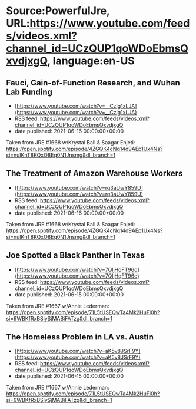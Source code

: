 # Source:PowerfulJre, URL:https://www.youtube.com/feeds/videos.xml?channel_id=UCzQUP1qoWDoEbmsQxvdjxgQ, language:en-US

## Fauci, Gain-of-Function Research, and Wuhan Lab Funding
 - [https://www.youtube.com/watch?v=__Czlg1xLJA](https://www.youtube.com/watch?v=__Czlg1xLJA)
 - RSS feed: https://www.youtube.com/feeds/videos.xml?channel_id=UCzQUP1qoWDoEbmsQxvdjxgQ
 - date published: 2021-06-16 00:00:00+00:00

Taken from JRE #1668 w/Krystal Ball & Saagar Enjeti:
https://open.spotify.com/episode/4ZGQK4cNq14d9AEp1Ux4Ns?si=nulKnT8KQxO8Eq0N1Jnsmg&dl_branch=1

## The Treatment of Amazon Warehouse Workers
 - [https://www.youtube.com/watch?v=rq3aUwY859U](https://www.youtube.com/watch?v=rq3aUwY859U)
 - RSS feed: https://www.youtube.com/feeds/videos.xml?channel_id=UCzQUP1qoWDoEbmsQxvdjxgQ
 - date published: 2021-06-16 00:00:00+00:00

Taken from JRE #1668 w/Krystal Ball & Saagar Enjeti:
https://open.spotify.com/episode/4ZGQK4cNq14d9AEp1Ux4Ns?si=nulKnT8KQxO8Eq0N1Jnsmg&dl_branch=1

## Joe Spotted a Black Panther in Texas
 - [https://www.youtube.com/watch?v=7QljHqFT96o](https://www.youtube.com/watch?v=7QljHqFT96o)
 - RSS feed: https://www.youtube.com/feeds/videos.xml?channel_id=UCzQUP1qoWDoEbmsQxvdjxgQ
 - date published: 2021-06-15 00:00:00+00:00

Taken from JRE #1667 w/Annie Lederman:
https://open.spotify.com/episode/71L5tUSEQwTa4Mk2HuFl0h?si=9WBKfRxBSiySjMABiFATzg&dl_branch=1

## The Homeless Problem in LA vs. Austin
 - [https://www.youtube.com/watch?v=aK5v8JSrF9Y](https://www.youtube.com/watch?v=aK5v8JSrF9Y)
 - RSS feed: https://www.youtube.com/feeds/videos.xml?channel_id=UCzQUP1qoWDoEbmsQxvdjxgQ
 - date published: 2021-06-15 00:00:00+00:00

Taken from JRE #1667 w/Annie Lederman:
https://open.spotify.com/episode/71L5tUSEQwTa4Mk2HuFl0h?si=9WBKfRxBSiySjMABiFATzg&dl_branch=1

